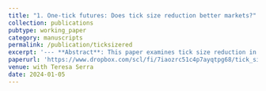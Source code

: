 ```yaml
---
title: "1. One-tick futures: Does tick size reduction better markets?"
collection: publications
pubtype: working_paper
category: manuscripts
permalink: /publication/ticksizered
excerpt: '--- **Abstract**: This paper examines tick size reduction in the U.S. 2-year Treasury Note futures market around January 14, 2019. We employ a difference-in-differences regression with 5-, 10-, and ultra 10-year Treasury futures markets as control groups, and we generally find significantly improved market quality. Trading costs reduce for liquidity takers and the smaller tick size has limited ability to relax its binding constraint. Our mechanism analyses indicate that traders significantly withdraw less liquidity after undercutting in response to non-execution risks and when they react to snipping risks at the opposite side of undercutting orders. Moreover, we find traders do not shift to market orders to acquire immediacy. Conversely, significantly fewer trades after undercutting. The smaller tick size significantly changes the quoting behavior, where depths are dispersed through the new pricing grid, suggesting that traders can post price-improving quotes and limit orders are layered in a more granular pricing grid, with limit order size significantly becoming smaller. Last, trading volume does not significantly change, while more trades occur with smaller trade size. Pricing efficiency does not significantly change neither does price discovery. Our findings suggest that reducing the tick size in tick-constrained liquid futures market could be promising. <br> <br> --- **Presentations**: University of Illinois at Urbana-Champaign ACE FACS; 2024 NCCC-134'
paperurl: 'https://www.dropbox.com/scl/fi/7iaozrc51c4p7ayqtpg68/tick_size_manuscript.pdf?rlkey=wlc7ne6c363zfx721rtdl8h8v&e=1&dl=0'
venue: with Teresa Serra
date: 2024-01-05
---
```

